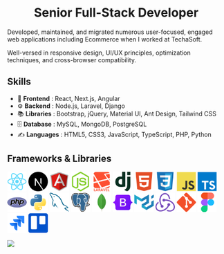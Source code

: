 <h1 align="center">
  Senior Full-Stack Developer
</h1>

Developed, maintained, and migrated numerous user-focused, engaged web applications including Ecommerce when I worked at TechaSoft.

Well-versed in responsive design, UI/UX principles, optimization techniques, and cross-browser compatibility.

## Skills

-   🎨 <b>Frontend</b> : React, Next.js, Angular
-   ⚙️ <b>Backend</b> : Node.js, Laravel, Django
-   📚 <b>Libraries</b> : Bootstrap, jQuery, Material UI, Ant Design, Tailwind CSS
-   🗄️ <b>Database</b> : MySQL, MongoDB, PostgreSQL
-   ✍️ <b>Languages</b> : HTML5, CSS3, JavaScript, TypeScript, PHP, Python

## Frameworks & Libraries

<code><img alt="React" height="45" src="https://github.com/devicons/devicon/blob/master/icons/react/react-original.svg"/></code>
<code><img alt="Next" height="45" src="https://github.com/devicons/devicon/blob/master/icons/nextjs/nextjs-original.svg"/></code>
<code><img alt="Angular" height="45" src="https://github.com/devicons/devicon/blob/master/icons/angularjs/angularjs-original.svg"/></code>
<code><img alt="Nodejs" height="45" src="https://github.com/devicons/devicon/blob/master/icons/nodejs/nodejs-original.svg"/></code>
<code><img alt="Laravel" height="45" src="https://github.com/devicons/devicon/blob/master/icons/laravel/laravel-plain-wordmark.svg"/></code>
<code><img alt="Django" height="45" src="https://github.com/devicons/devicon/blob/master/icons/django/django-plain.svg"></code>
<code><img alt="HTML5" height="45" src="https://github.com/devicons/devicon/blob/master/icons/html5/html5-plain.svg"/></code>
<code><img alt="CSS3" height="45" src="https://github.com/devicons/devicon/blob/master/icons/css3/css3-original.svg"/></code>
<code><img alt="JavaScript" height="45" src="https://github.com/devicons/devicon/blob/master/icons/javascript/javascript-original.svg"/></code>
<code><img alt="TypeScript" height="45" src="https://github.com/devicons/devicon/blob/master/icons/typescript/typescript-original.svg"/></code>
<code><img alt="PHP" height="45" src="https://github.com/devicons/devicon/blob/master/icons/php/php-original.svg"/></code>
<code><img alt="Python" height="45" src="https://raw.githubusercontent.com/devicons/devicon/master/icons/python/python-original.svg"/></code>
<code><img alt="MySQL" height="45" src="https://github.com/devicons/devicon/blob/master/icons/mysql/mysql-original.svg"></code>
<code><img alt="PostgreSQL" height="45" src="https://github.com/devicons/devicon/blob/master/icons/postgresql/postgresql-original.svg"></code>
<code><img alt="MongoDB" height="45" src="https://github.com/devicons/devicon/blob/master/icons/mongodb/mongodb-original.svg"></code>
<code><img alt="BootStrap" height="45" src="https://github.com/devicons/devicon/blob/master/icons/bootstrap/bootstrap-original.svg"></code>
<code><img alt="Material UI" height="45" src="https://github.com/devicons/devicon/blob/master/icons/materialui/materialui-original.svg"></code>
<code><img alt="Redux" height="45" src="https://github.com/devicons/devicon/blob/master/icons/redux/redux-original.svg"/></code>
<code><img alt="Git" height="45" src="https://github.com/devicons/devicon/blob/master/icons/git/git-original.svg"></code>
<code><img alt="Figma" height="45" src="https://github.com/devicons/devicon/blob/master/icons/figma/figma-original.svg"/></code>
<code><img alt="Jira" height="45" src="https://github.com/devicons/devicon/blob/master/icons/jira/jira-original.svg"></code>
<code><img alt="Trello" height="45" src="https://github.com/devicons/devicon/blob/master/icons/trello/trello-plain.svg"></code>

<img src="https://raw.githubusercontent.com/Trilokia/Trilokia/379277808c61ef204768a61bbc5d25bc7798ccf1/bottom_header.svg">

